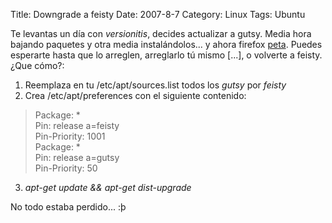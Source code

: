 Title: Downgrade a feisty
Date: 2007-8-7
Category: Linux
Tags: Ubuntu

Te levantas un día con *versionitis*, decides actualizar a gutsy. Media hora bajando paquetes y otra media instalándolos... y ahora firefox
[peta](https://bugs.launchpad.net/ubuntu/+source/hunspell/+bug/111940). Puedes esperarte hasta que lo arreglen, arreglarlo tú mismo [...], o
volverte a feisty. ¿Que cómo?:

1. Reemplaza en tu /etc/apt/sources.list todos los *gutsy* por *feisty*
2. Crea /etc/apt/preferences con el siguiente contenido:

> Package: \*  
> Pin: release a=feisty  
> Pin-Priority: 1001  
> Package: \*  
> Pin: release a=gutsy  
> Pin-Priority: 50  

3. *apt-get update && apt-get dist-upgrade*

No todo estaba perdido... :þ
